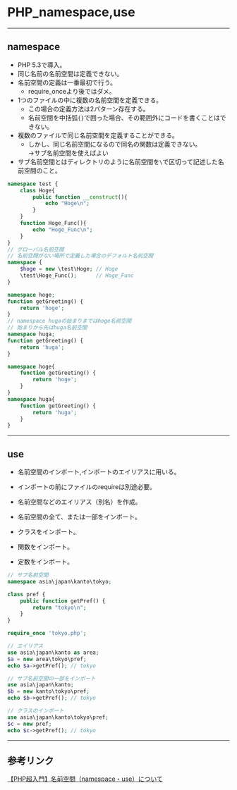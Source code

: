 # PHP_namespace,use

---

## namespace

- PHP 5.3で導入。  
- 同じ名前の名前空間は定義できない。  
- 名前空間の定義は一番最初で行う。  
  - require_onceより後ではダメ。  
- 1つのファイルの中に複数の名前空間を定義できる。  
  - この場合の定義方法は2パターン存在する。  
  - 名前空間を中括弧`{}`で囲った場合、その範囲外にコードを書くことはできない。  
- 複数のファイルで同じ名前空間を定義することができる。  
  - しかし、同じ名前空間になるので同名の関数は定義できない。  
    →サブ名前空間を使えばよい  
- サブ名前空間とはディレクトリのように名前空間を`\`で区切って記述した名前空間のこと。  

``` php
namespace test {
    class Hoge{
        public function __construct(){
            echo "Hoge\n";
        }
    }
    function Hoge_Func(){
        echo "Hoge_Func\n";
    }
}
// グローバル名前空間
// 名前空間がない場所で定義した場合のデフォルト名前空間
namespace {
    $hoge = new \test\Hoge; // Hoge
    \test\Hoge_Func();      // Hoge_Func
}
```

``` php : 1つのファイルに複数の名前空間を定義するパターン1
namespace hoge;
function getGreeting() {
    return 'hoge';
}
// namespace hugaの始まりまではhoge名前空間
// 始まりから先はhuga名前空間
namespace huga;
function getGreeting() {
    return 'huga';
}
```

``` php : 1つのファイルに複数の名前空間を定義するパターン2
namespace hoge{
    function getGreeting() {
        return 'hoge';
    }
}
namespace huga{
    function getGreeting() {
        return 'huga';
    }
}
```

---

## use

- 名前空間のインポート,インポートのエイリアスに用いる。  
- インポートの前にファイルのrequireは別途必要。  

- 名前空間などのエイリアス（別名）を作成。  
- 名前空間の全て、または一部をインポート。  
- クラスをインポート。  
- 関数をインポート。  
- 定数をインポート。  

``` php : tokyo.php
// サブ名前空間
namespace asia\japan\kanto\tokyo;

class pref {
    public function getPref() {
        return "tokyo\n";
    }
}
```

``` php
require_once 'tokyo.php';

// エイリアス
use asia\japan\kanto as area;
$a = new area\tokyo\pref;
echo $a->getPref(); // tokyo

// サブ名前空間の一部をインポート
use asia\japan\kanto;
$b = new kanto\tokyo\pref;
echo $b->getPref(); // tokyo

// クラスのインポート
use asia\japan\kanto\tokyo\pref;
$c = new pref;
echo $c->getPref(); // tokyo
```

---

## 参考リンク

[【PHP超入門】名前空間（namespace・use）について](https://qiita.com/7968/items/1e5c61128fa495358c1f)  
